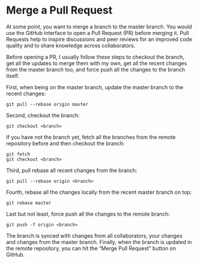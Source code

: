 # Merge a Pull Request

At some point, you want to merge a branch to the master branch. You would use the GitHub interface to open a Pull Request (PR) before merging it. Pull Requests help to inspire discussions and peer reviews for an improved code quality and to share knowledge across collaborators.

Before opening a PR, I usually follow these steps to checkout the branch, get all the updates to merge them with my own, get all the recent changes from the master branch too, and force push all the changes to the branch itself.

First, when being on the master branch, update the master branch to the recent changes:

```
git pull --rebase origin master
```

Second, checkout the branch:

```
git checkout <branch>
```

If you have not the branch yet, fetch all the branches from the remote repository before and then checkout the branch:

```
git fetch
git checkout <branch>
```

Third, pull rebase all recent changes from the branch:

```
git pull --rebase origin <branch>
```

Fourth, rebase all the changes locally from the recent master branch on top:

```
git rebase master
```

Last but not least, force push all the changes to the remote branch:

```
git push -f origin <branch>
```

The branch is synced with changes from all collaborators, your changes and changes from the master branch. Finally, when the branch is updated in the remote repository, you can hit the “Merge Pull Request” button on GitHub.

